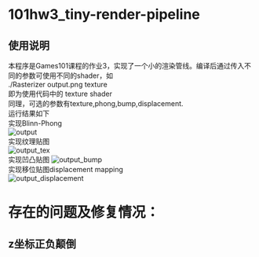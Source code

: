 # 101hw3_tiny-render-pipeline
## 使用说明
本程序是Games101课程的作业3，实现了一个小的渲染管线。编译后通过传入不同的参数可使用不同的shader，如    
    ./Rasterizer output.png texture  
即为使用代码中的 texture shader  
同理，可选的参数有texture,phong,bump,displacement.  
运行结果如下  
实现Blinn-Phong  
![output](https://user-images.githubusercontent.com/50654768/172326930-aa18cd4b-db91-4c47-acee-3a6fe83f486e.png)  
实现纹理贴图  
![output_tex](https://user-images.githubusercontent.com/50654768/172327173-3a1d8c65-2f11-4694-bc4a-cace0316da09.png)  
实现凹凸贴图
![output_bump](https://user-images.githubusercontent.com/50654768/172327226-6043090b-56ea-4485-85d0-3b67c70e9da4.png)  
实现移位贴图displacement mapping  
![output_displacement](https://user-images.githubusercontent.com/50654768/172327430-5ec73fec-077f-4b9f-ada0-5bf9ad5f0bf3.png)  

# 存在的问题及修复情况：
## z坐标正负颠倒
